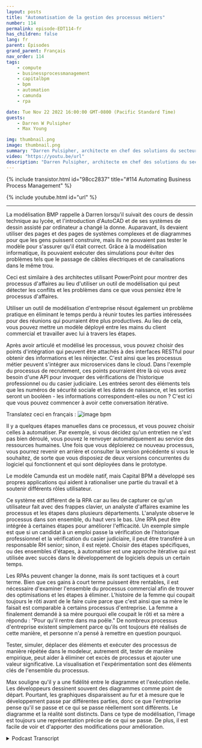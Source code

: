 ```yaml
---
layout: posts
title: "Automatisation de la gestion des processus métiers"
number: 114
permalink: episode-EDT114-fr
has_children: false
lang: fr
parent: Épisodes
grand_parent: Français
nav_order: 114
tags:
    - compute
    - businessprocessmanagement
    - capitalbpm
    - bpm
    - automation
    - camunda
    - rpa

date: Tue Nov 22 2022 16:00:00 GMT-0800 (Pacific Standard Time)
guests:
    - Darren W Pulsipher
    - Max Young

img: thumbnail.png
image: thumbnail.png
summary: "Darren Pulsipher, architecte en chef des solutions du secteur public chez Intel, et Max Young, PDG de Capital BPM, discutent de l'opérationnalisation de la gestion des processus métier avec des programmes de modélisation."
video: "https://youtu.be/url"
description: "Darren Pulsipher, architecte en chef des solutions du secteur public chez Intel, et Max Young, PDG de Capital BPM, discutent de l'opérationnalisation de la gestion des processus métier avec des programmes de modélisation."
---
```


<div>
{% include transistor.html id="98cc2837" title="#114 Automating Business Process Management" %}

{% include youtube.html id="url" %}
</div>

---

La modélisation BMP rappelle à Darren lorsqu'il suivait des cours de dessin technique au lycée, et l'introduction d'AutoCAD et de ses systèmes de dessin assisté par ordinateur a changé la donne. Auparavant, ils devaient utiliser des pages et des pages de systèmes complexes et de diagrammes pour que les gens puissent construire, mais ils ne pouvaient pas tester le modèle pour s'assurer qu'il était correct. Grâce à la modélisation informatique, ils pouvaient exécuter des simulations pour éviter des problèmes tels que le passage de câbles électriques et de canalisations dans le même trou.

Ceci est similaire à des architectes utilisant PowerPoint pour montrer des processus d'affaires au lieu d'utiliser un outil de modélisation qui peut détecter les conflits et les problèmes dans ce que vous pensiez être le processus d'affaires.

Utiliser un outil de modélisation d'entreprise résout également un problème pratique en éliminant le temps perdu à réunir toutes les parties intéressées pour des réunions qui pourraient être plus productives. Au lieu de cela, vous pouvez mettre un modèle déployé entre les mains du client commercial et travailler avec lui à travers les étapes.

Après avoir articulé et modélisé les processus, vous pouvez choisir des points d'intégration qui peuvent être attachés à des interfaces RESTful pour obtenir des informations et les réinjecter. C'est ainsi que les processus métier peuvent s'intégrer aux microservices dans le cloud. Dans l'exemple du processus de recrutement, ces points pourraient être là où vous avez besoin d'une API pour invoquer des vérifications de l'historique professionnel ou du casier judiciaire. Les entrées seront des éléments tels que les numéros de sécurité sociale et les dates de naissance, et les sorties seront un booléen - les informations correspondent-elles ou non ? C'est ici que vous pouvez commencer à avoir cette conversation itérative.

Translatez ceci en français : ![image bpm](./bpm.png)

Il y a quelques étapes manuelles dans ce processus, et vous pouvez choisir celles à automatiser. Par exemple, si vous décidez qu'un entretien ne s'est pas bien déroulé, vous pouvez le renvoyer automatiquement au service des ressources humaines. Une fois que vous déploierez ce nouveau processus, vous pourrez revenir en arrière et consulter la version précédente si vous le souhaitez, de sorte que vous disposiez de deux versions concurrentes du logiciel qui fonctionnent et qui sont déployées dans le prototype.

Le modèle Camunda est un modèle natif, mais Capital BPM a développé ses propres applications qui aident à rationaliser une partie du travail et à soutenir différents rôles utilisateur.

Ce système est différent de la RPA car au lieu de capturer ce qu'un utilisateur fait avec des frappes clavier, un analyste d'affaires examine les processus et les étapes dans plusieurs départements. L'analyste observe le processus dans son ensemble, du haut vers le bas. Une RPA peut être intégrée à certaines étapes pour améliorer l'efficacité. Un exemple simple est que si un candidat à un emploi passe la vérification de l'historique professionnel et la vérification du casier judiciaire, il peut être transféré à un responsable RH senior; sinon, il est rejeté. Choisir des étapes spécifiques, ou des ensembles d'étapes, à automatiser est une approche itérative qui est utilisée avec succès dans le développement de logiciels depuis un certain temps.

Les RPAs peuvent changer la donne, mais ils sont tactiques et à court terme. Bien que ces gains à court terme puissent être rentables, il est nécessaire d'examiner l'ensemble du processus commercial afin de trouver des optimisations et les étapes à éliminer. L'histoire de la femme qui coupait toujours le rôti avant de le faire cuire parce que c'est ainsi que sa mère le faisait est comparable à certains processus d'entreprise. La femme a finalement demandé à sa mère pourquoi elle coupait le rôti et sa mère a répondu : "Pour qu'il rentre dans ma poêle." De nombreux processus d'entreprise existent simplement parce qu'ils ont toujours été réalisés de cette manière, et personne n'a pensé à remettre en question pourquoi.

Tester, simuler, déplacer des éléments et exécuter des processus de manière répétée dans le modeleur, autrement dit, tester de manière empirique, peut aider à éliminer cet excès de processus et ajouter une valeur significative. La visualisation et l'expérimentation sont des éléments clés de l'ensemble du processus.

Max souligne qu'il y a une fidélité entre le diagramme et l'exécution réelle. Les développeurs dessinent souvent des diagrammes comme point de départ. Pourtant, les graphiques disparaissent au fur et à mesure que le développement passe par différentes parties, donc ce que l'entreprise pense qu'il se passe et ce qui se passe réellement sont différents. Le diagramme et la réalité sont distincts. Dans ce type de modélisation, l'image est toujours une représentation précise de ce qui se passe. De plus, il est facile de voir et d'apporter des modifications pour amélioration.



<details>
<summary> Podcast Transcript </summary>

<p></p>

</details>
